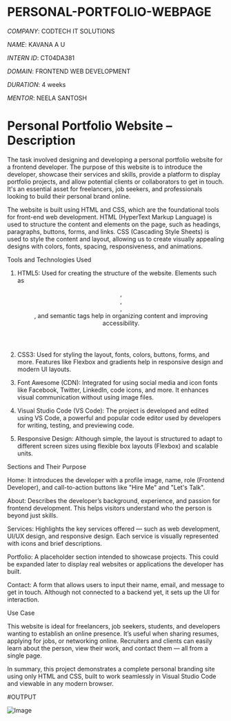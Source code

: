 # PERSONAL-PORTFOLIO-WEBPAGE

*COMPANY*: CODTECH IT SOLUTIONS

*NAME*: KAVANA A U

*INTERN ID*: CT04DA381

*DOMAIN*: FRONTEND WEB DEVELOPMENT

*DURATION*: 4 weeks

*MENTOR*: NEELA SANTOSH

# Personal Portfolio Website – Description

The task involved designing and developing a personal portfolio website for a frontend developer. The purpose of this website is to introduce the developer, showcase their services and skills, provide a platform to display portfolio projects, and allow potential clients or collaborators to get in touch. It's an essential asset for freelancers, job seekers, and professionals looking to build their personal brand online.

The website is built using HTML and CSS, which are the foundational tools for front-end web development. HTML (HyperText Markup Language) is used to structure the content and elements on the page, such as headings, paragraphs, buttons, forms, and links. CSS (Cascading Style Sheets) is used to style the content and layout, allowing us to create visually appealing designs with colors, fonts, spacing, responsiveness, and animations.

Tools and Technologies Used

1. HTML5: Used for creating the structure of the website. Elements such as <header>, <section>, <nav>, <form>, and semantic tags help in organizing content and improving accessibility.


2. CSS3: Used for styling the layout, fonts, colors, buttons, forms, and more. Features like Flexbox and gradients help in responsive design and modern UI layouts.


3. Font Awesome (CDN): Integrated for using social media and icon fonts like Facebook, Twitter, LinkedIn, code icons, and more. It enhances visual communication without using image files.


4. Visual Studio Code (VS Code): The project is developed and edited using VS Code, a powerful and popular code editor used by developers for writing, testing, and previewing code.


5. Responsive Design: Although simple, the layout is structured to adapt to different screen sizes using flexible box layouts (Flexbox) and scalable units.



Sections and Their Purpose

Home: It introduces the developer with a profile image, name, role (Frontend Developer), and call-to-action buttons like "Hire Me" and "Let's Talk".

About: Describes the developer’s background, experience, and passion for frontend development. This helps visitors understand who the person is beyond just skills.

Services: Highlights the key services offered — such as web development, UI/UX design, and responsive design. Each service is visually represented with icons and brief descriptions.

Portfolio: A placeholder section intended to showcase projects. This could be expanded later to display real websites or applications the developer has built.

Contact: A form that allows users to input their name, email, and message to get in touch. Although not connected to a backend yet, it sets up the UI for interaction.



Use Case

This website is ideal for freelancers, job seekers, students, and developers wanting to establish an online presence. It’s useful when sharing resumes, applying for jobs, or networking online. Recruiters and clients can easily learn about the person, view their work, and contact them — all from a single page.

In summary, this project demonstrates a complete personal branding site using only HTML and CSS, built to work seamlessly in Visual Studio Code and viewable in any modern browser.

#OUTPUT

![Image](https://github.com/user-attachments/assets/d32c8bea-4401-406f-add6-cd33068f467a)

